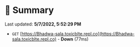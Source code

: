 # 📖 Summary
Last updated: **5/7/2022, 5:52:29 PM**

- `GET` [https://Bhadwa-sala.toxicblte.repl.co](https://Bhadwa-sala.toxicblte.repl.co) - **Down** (77ms)
